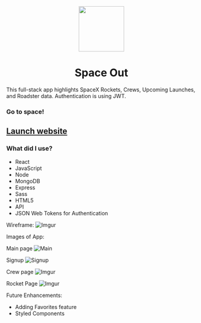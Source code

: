 <div align="center">
  <img width="120px" src="https://i.imgur.com/0Ddo3EG.png" />
</div>

<h1 align="center"> Space Out </h1>

This full-stack app highlights SpaceX Rockets, Crews, Upcoming Launches, and Roadster data. Authentication is using JWT.

### Go to space!

## [Launch website](https://spacexinfo.netlify.app/)

### What did I use?

- React
- JavaScript
- Node
- MongoDB
- Express
- Sass
- HTML5
- API
- JSON Web Tokens for Authentication

Wireframe:
![Imgur](https://i.imgur.com/98uG5Ft.png)

Images of App:

Main page
![Main](https://i.imgur.com/IXflf4w.png)

Signup
![Signup](https://i.imgur.com/O7f78te.png)

Crew page
![Imgur](https://i.imgur.com/YayqnB5.png)

Rocket Page
![Imgur](https://i.imgur.com/whOHMjs.png)

Future Enhancements:

- Adding Favorites feature
- Styled Components
